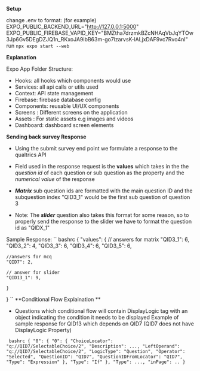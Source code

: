 **Setup**

change .env to format: (for example)
EXPO_PUBLIC_BACKEND_URL="http://127.0.0.1:5000"
EXPO_PUBLIC_FIREBASE_VAPID_KEY="BMZtha7drzmkBZcNHAqVbJqYTOw3Jp6Gv5DEgDZJQ1n_RKxoJA9ibB63m-go7lzarvsK-lALjxDAF9vc7Rvo4nI"
run `npx expo start --web`

**Explanation**

Expo App Folder Structure:

- Hooks: all hooks which components would use
- Services: all api calls or utils used
- Context: API state management
- Firebase: firebase database config
- Components: reusable UI/UX components
- Screens : Different screens on the application
- Assets : For static assets e.g images and videos
- Dashboard: dashboard screen elements

**Sending back survey Response**

- Using the submit survey end point we formulate a response to the qualtrics API
- Field used in the response request is the **values** which takes in the the _question id_ of each question or sub question as the property and the _numerical value_ of the response

- **_Matrix_** sub question ids are formatted with the main question ID and the subquestion index "QID3_1" would be the first sub question of question 3

- Note: The **_slider_** question also takes this format for some reason, so to properly send the response to the slider we have to format the question id as "QIDX_1"

Sample Response:
`` bashrc
{
"values": {
// answers for matrix
"QID3_1": 6,
"QID3_2": 4,
"QID3_3": 6,
"QID3_4": 6,
"QID3_5": 6,

    //answers for mcq
    "QID7": 2,

    // answer for slider
    "QID13_1": 9,

    }

}
``
**Conditional Flow Explaination **

- Questions which conditional flow will contain DisplayLogic tag with an object indicating the condition it needs to be displayed
  Example of sample response for QID13 which depends on QID7 (QID7 does not have DisplayLogic Property)

` bashrc {
  "0": {
    "0": {
      "ChoiceLocator": "q://QID7/SelectableChoice/2",
      "Description": ...,
      "LeftOperand": "q://QID7/SelectableChoice/2",
      "LogicType": "Question",
      "Operator": "Selected",
      "QuestionID": "QID7",
      "QuestionIDFromLocator": "QID7",
      "Type": "Expression"
    },
    "Type": "If"
  },
  "Type": ...,
  "inPage": ..
}`
